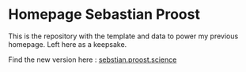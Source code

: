 # Homepage Sebastian Proost

This is the repository with the template and data to power my previous homepage. Left here as a keepsake. 

Find the new version here : [sebstian.proost.science](https://sebstian.proost.science)
